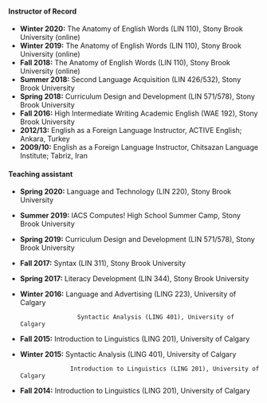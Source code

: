 #### Instructor of Record

- **Winter 2020:** The Anatomy of English Words (LIN 110), Stony Brook University (online)
- **Winter 2019:**	The Anatomy of English Words (LIN 110), Stony Brook University (online)
- **Fall 2018:**	The Anatomy of English Words (LIN 110), Stony Brook University (online)
- **Summer 2018:** 	Second Language Acquisition (LIN 426/532), Stony Brook University
- **Spring 2018:** 	Curriculum Design and Development (LIN 571/578), Stony Brook University
- **Fall 2016:**	High Intermediate Writing Academic English (WAE 192), Stony Brook University
- **2012/13:**	English as a Foreign Language Instructor, ACTIVE English; Ankara, Turkey
- **2009/10:**	English as a Foreign Language Instructor, Chitsazan Language Institute; Tabriz, Iran


#### Teaching assistant

- **Spring 2020:**	Language and Technology (LIN 220), Stony Brook University
- **Summer 2019:**	IACS Computes! High School Summer Camp, Stony Brook University
- **Spring 2019:**	Curriculum Design and Development (LIN 571/578), Stony Brook University
- **Fall 2017:**	Syntax (LIN 311), Stony Brook University
- **Spring 2017:**	Literacy Development (LIN 344), Stony Brook University
- **Winter 2016:** 	Language and Advertising (LING 223), University of Calgary

	                  Syntactic Analysis (LING 401), University of Calgary
- **Fall 2015:**	Introduction to Linguistics (LING 201), University of Calgary
- **Winter 2015:**	Syntactic Analysis (LING 401), University of Calgary

                    Introduction to Linguistics (LING 201), University of Calgary
- **Fall 2014:**	Introduction to Linguistics (LING 201), University of Calgary


